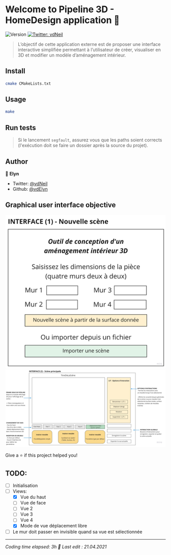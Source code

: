# Welcome to Pipeline 3D - HomeDesign application 👋
![Version](https://img.shields.io/badge/version-0.0.1-blue.svg?cacheSeconds=2592000)
[![Twitter: vdNeil](https://img.shields.io/twitter/follow/vdNeil.svg?style=social)](https://twitter.com/vdNeil)

> L’objectif de cette application externe est de proposer une interface interactive simplifiée permettant à l’utilisateur de créer, visualiser en 3D et modifier un modèle d’aménagement intérieur.

## Install

```sh
cmake CMakeLists.txt
```

## Usage

```sh
make
```

## Run tests

> Si le lancement `segfault`, assurez vous que les paths soient corrects (l'exécution doit se faire un dossier après la source du projet).


## Author

👤 **Elyn**

* Twitter: [@vdNeil](https://twitter.com/vdNeil)
* Github: [@vdElyn](https://github.com/vdElyn)

## Graphical user interface objective

![Interface (1) - Initialisation](https://github.com/sh4ul4/Pipeline3D/blob/HomeDesign/res/HomeDesign-Interface1.jpg?raw=true)
![Interface (2) - Principale](https://github.com/sh4ul4/Pipeline3D/blob/HomeDesign/res/HomeDesign-Interface2.jpg?raw=true)

Give a ⭐️ if this project helped you!

## TODO:

- [ ] Initialisation
- [ ] Views:
    - [x] Vue du haut
    - [ ] Vue de face 
    - [ ] Vue 2
    - [ ] Vue 3
    - [ ] Vue 4
    - [x] Mode de vue déplacement libre
- [ ] Le mur doit passer en invisible quand sa vue est sélectionnée

***
_Coding time elapsed: 3h 💚 Last edit : 21.04.2021_
